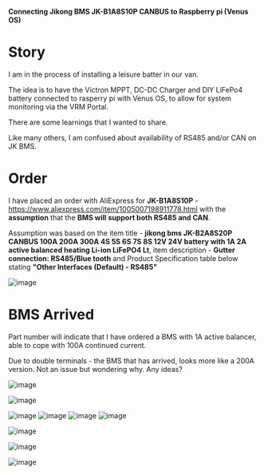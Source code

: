 **Connecting Jikong BMS JK-B1A8S10P CANBUS to Raspberry pi (Venus OS)**

# Story
I am in the process of installing a leisure batter in our van. 

The idea is to have the Victron MPPT, DC-DC Charger and DIY LiFePo4 battery connected to rasperry pi with Venus OS, to allow for system monitoring via the VRM Portal.

There are some learnings that I wanted to share.

Like many others, I am confused about availability of RS485 and/or CAN on JK BMS. 
# Order
I have placed an order with AliExpress for **JK-B1A8S10P** - https://www.aliexpress.com/item/1005007198911778.html with the **assumption** that the **BMS will support both RS485 and CAN**.

Assumption was based on the item title - **jikong bms JK-B2A8S20P CANBUS 100A 200A 300A 4S 5S 6S 7S 8S 12V 24V battery with 1A 2A active balanced heating Li-ion LiFePO4 Lt**,
item description - **Gutter connection: RS485/Blue tooth** and Product Specification table below stating **"Other Interfaces (Default) - RS485"**

![image](https://github.com/user-attachments/assets/f2f9259b-223b-409a-9618-dacba3d65480)

# BMS Arrived
Part number will indicate that I have ordered a BMS with 1A active balancer, able to cope with 100A continued current.

Due to double terminals - the BMS that has arrived, looks more like a 200A version. Not an issue but wondering why. Any ideas?

![image](https://github.com/user-attachments/assets/ef5f336a-eea6-4152-a099-af86856c2190)

![image](https://github.com/user-attachments/assets/3ec713e4-c439-4e01-a6d0-f69224180792)


![image](https://github.com/user-attachments/assets/a8377959-53c6-4d0a-834f-c1c5c5a8d9de)
![image](https://github.com/user-attachments/assets/63eb3efc-e151-4718-a47c-49acfb87fb4f)
![image](https://github.com/user-attachments/assets/790f5275-a680-4db1-bfe9-0a9939f382f8)
![image](https://github.com/user-attachments/assets/25e9f17d-9d65-4be4-a38d-ec9aba02aa55)

![image](https://github.com/user-attachments/assets/0a451bd9-3e53-4c0b-9723-36e4c286d4a9)



![image](https://github.com/user-attachments/assets/bc8afed4-5195-4f2b-ae74-c8bf95544994)

![image](https://github.com/user-attachments/assets/fef9fa8e-5efd-4e2a-94c3-8c6ea6802012)


